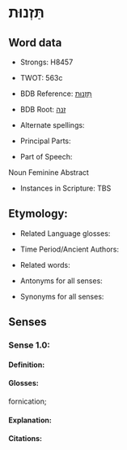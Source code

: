 # תַּזְנוּת

<!-- Status: S2="NeedsEdits" -->
<!-- Lexica used for edits:   -->

## Word data

* Strongs: H8457

* TWOT: 563c

* BDB Reference: [תַּזְנוּת](rc://en/bdb/dict/g.bu.ad)

* BDB Root: [זנה](rc://en/bdb/dict/g.bu.aa)

* Alternate spellings:

* Principal Parts:

* Part of Speech:

Noun Feminine Abstract

* Instances in Scripture: TBS

## Etymology:

* Related Language glosses:

* Time Period/Ancient Authors:

* Related words:

* Antonyms for all senses:

* Synonyms for all senses:

## Senses

### Sense 1.0:

#### Definition:

#### Glosses:

fornication; 

#### Explanation:

#### Citations:



